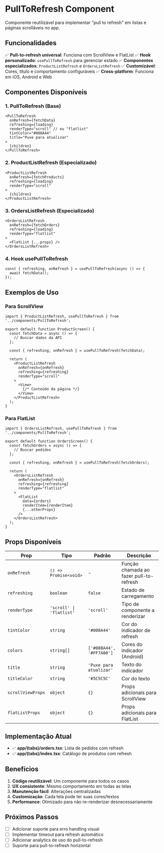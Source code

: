 # PullToRefresh Component

Componente reutilizável para implementar "pull to refresh" em listas e páginas scrolláveis no app.

## Funcionalidades

✅ **Pull-to-refresh universal**: Funciona com ScrollView e FlatList
✅ **Hook personalizado**: `usePullToRefresh` para gerenciar estado
✅ **Componentes especializados**: `ProductListRefresh` e `OrdersListRefresh`
✅ **Customizável**: Cores, título e comportamento configuráveis
✅ **Cross-platform**: Funciona em iOS, Android e Web

## Componentes Disponíveis

### 1. PullToRefresh (Base)
```tsx
<PullToRefresh
  onRefresh={fetchData}
  refreshing={loading}
  renderType="scroll" // ou "flatlist"
  tintColor="#008A44"
  title="Puxe para atualizar"
>
  {children}
</PullToRefresh>
```

### 2. ProductListRefresh (Especializado)
```tsx
<ProductListRefresh
  onRefresh={fetchProducts}
  refreshing={loading}
  renderType="scroll"
>
  {children}
</ProductListRefresh>
```

### 3. OrdersListRefresh (Especializado)
```tsx
<OrdersListRefresh
  onRefresh={fetchOrders}
  refreshing={loading}
  renderType="flatlist"
>
  <FlatList {...props} />
</OrdersListRefresh>
```

### 4. Hook usePullToRefresh
```tsx
const { refreshing, onRefresh } = usePullToRefresh(async () => {
  await fetchData();
});
```

## Exemplos de Uso

### Para ScrollView
```tsx
import { ProductListRefresh, usePullToRefresh } from '../components/PullToRefresh';

export default function ProductScreen() {
  const fetchData = async () => {
    // Buscar dados da API
  };
  
  const { refreshing, onRefresh } = usePullToRefresh(fetchData);

  return (
    <ProductListRefresh
      onRefresh={onRefresh}
      refreshing={refreshing}
      renderType="scroll"
    >
      <View>
        {/* Conteúdo da página */}
      </View>
    </ProductListRefresh>
  );
}
```

### Para FlatList
```tsx
import { OrdersListRefresh, usePullToRefresh } from '../components/PullToRefresh';

export default function OrdersScreen() {
  const fetchOrders = async () => {
    // Buscar pedidos
  };
  
  const { refreshing, onRefresh } = usePullToRefresh(fetchOrders);

  return (
    <OrdersListRefresh
      onRefresh={onRefresh}
      refreshing={refreshing}
      renderType="flatlist"
    >
      <FlatList
        data={orders}
        renderItem={renderItem}
        {...otherProps}
      />
    </OrdersListRefresh>
  );
}
```

## Props Disponíveis

| Prop | Tipo | Padrão | Descrição |
|------|------|--------|-----------|
| `onRefresh` | `() => Promise<void>` | - | Função chamada ao fazer pull-to-refresh |
| `refreshing` | `boolean` | `false` | Estado de carregamento |
| `renderType` | `'scroll' \| 'flatlist'` | `'scroll'` | Tipo de componente a renderizar |
| `tintColor` | `string` | `'#008A44'` | Cor do indicador de refresh |
| `colors` | `string[]` | `['#008A44', '#FF7A00']` | Cores do indicador (Android) |
| `title` | `string` | `'Puxe para atualizar'` | Texto do indicador |
| `titleColor` | `string` | `'#5C5C5C'` | Cor do texto |
| `scrollViewProps` | `object` | `{}` | Props adicionais para ScrollView |
| `flatListProps` | `object` | `{}` | Props adicionais para FlatList |

## Implementação Atual

- ✅ **app/(tabs)/orders.tsx**: Lista de pedidos com refresh
- ✅ **app/(tabs)/index.tsx**: Catálogo de produtos com refresh

## Benefícios

1. **Código reutilizável**: Um componente para todos os casos
2. **UX consistente**: Mesmo comportamento em todas as telas
3. **Manutenção fácil**: Alterações centralizadas
4. **Customização**: Cada tela pode ter suas cores/textos
5. **Performance**: Otimizado para não re-renderizar desnecessariamente

## Próximos Passos

- [ ] Adicionar suporte para erro handling visual
- [ ] Implementar timeout para refresh automático
- [ ] Adicionar analytics de uso do pull-to-refresh
- [ ] Suporte para pull-to-refresh horizontal
